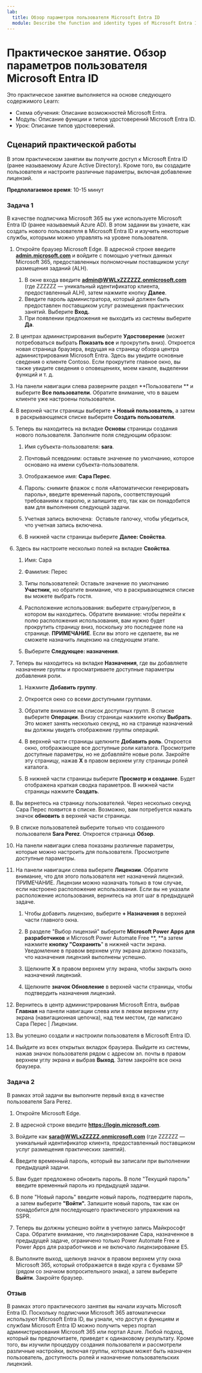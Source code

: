 ```yaml
---
lab:
  title: Обзор параметров пользователя Microsoft Entra ID
  module: Describe the function and identity types of Microsoft Entra ID
---
```


# Практическое занятие. Обзор параметров пользователя Microsoft Entra ID

Это практическое занятие выполняется на основе следующего содержимого Learn:

- Схема обучения: Описание возможностей Microsoft Entra.
- Модуль: Описание функции и типов удостоверений Microsoft Entra ID.
- Урок: Описание типов удостоверений.

## Сценарий практической работы

В этом практическом занятии вы получите доступ к Microsoft Entra ID (ранее называемому Azure Active Directory).  Кроме того, вы создадите пользователя и настроите различные параметры, включая добавление лицензий.  

**Предполагаемое время**: 10-15 минут

### Задача 1

В качестве подписчика Microsoft 365 вы уже используете Microsoft Entra ID (ранее называемый Azure AD).  В этом задании вы узнаете, как создать нового пользователя в Microsoft Entra ID и изучить некоторые службы, которыми можно управлять на уровне пользователя.

1. Откройте браузер Microsoft Edge. В адресной строке введите **[admin.microsoft.com](https://admin.microsoft.com)** и войдите с помощью учетных данных Microsoft 365, предоставленных полномочным поставщиком услуг размещения заданий (ALH).
    1. В окне входа введите **admin@WWLxZZZZZZ.onmicrosoft.com** (где ZZZZZZ — уникальный идентификатор клиента, предоставленный ALH), затем нажмите кнопку **Далее**.
    1. Введите пароль администратора, который должен быть предоставлен поставщиком услуг размещения практических занятий. Выберите **Вход.**
    1. При появлении предложения не выходить из системы выберите **Да**.

1. В центрах администрирования выберите **Удостоверение** (может потребоваться выбрать **Показать все** и прокрутить вниз).  Откроется новая страница браузера, ведущая на страницу обзора центра администрирования Microsoft Entra. Здесь вы увидите основные сведения о клиенте Contoso. Если прокрутите главное окно, вы также увидите сведения о оповещениях, моем канале, выделении функций и т. д.

1. На панели навигации слева разверните раздел **Пользователи ** и выберите **Все пользователи**. Обратите внимание, что в вашем клиенте уже настроены пользователи.

1. В верхней части страницы выберите **+ Новый пользователь**, а затем в раскрывающемся списке выберите **Создать пользователя**.

1. Теперь вы находитесь на вкладке **Основы** страницы создания нового пользователя. Заполните поля следующим образом:
    1. Имя субъекта-пользователя: **sara**.

    1. Почтовый псевдоним: оставьте значение по умолчанию, которое основано на имени субъекта-пользователя.

    1. Отображаемое имя: **Сара Перес**.

    1. Пароль: снимите флажок с поля «Автоматически генерировать пароль», введите временный пароль, соответствующий требованиям к паролю, и запишите его, так как он понадобится вам для выполнения следующей задачи.

    1. Учетная запись включена:  Оставьте галочку, чтобы убедиться, что учетная запись включена.

    1. В нижней части страницы выберите **Далее: Свойства**.

1. Здесь вы настроите несколько полей на вкладке **Свойства**.

    1. Имя: Сара

    1. Фамилия: Перес

    1. Типы пользователей:  Оставьте значение по умолчанию **Участник**, но обратите внимание, что в раскрывающемся списке вы можете выбрать гостя.

    1. Расположение использования: выберите страну/регион, в котором вы находитесь.  Обратите внимание: чтобы перейти к полю расположения использования, вам нужно будет прокрутить страницу вниз, поскольку это последнее поле на странице.  **ПРИМЕЧАНИЕ**. Если вы этого не сделаете, вы не сможете назначить лицензию на следующем этапе.

    1. Выберите **Следующее: назначения**.

1. Теперь вы находитесь на вкладке **Назначения**, где вы добавляете назначение группы и просматриваете доступные параметры добавления роли.

    1. Нажмите **Добавить группу**.

    1. Откроется окно со всеми доступными группами.  

    1. Обратите внимание на список доступных групп.  В списке выберите **Операции**.  Внизу страницы нажмите кнопку **Выбрать**.  Это может занять несколько секунд, но на странице назначений вы должны увидеть отображение группы операций.

    1. В верхней части страницы щелкните **Добавить роль**.  Откроется окно, отображающее все доступные роли каталога.  Просмотрите доступные параметры, но не добавляйте новые роли.  Закройте эту страницу, нажав **X** в правом верхнем углу страницы ролей каталога.
    1. В нижней части страницы выберите **Просмотр и создание**. Будет отображена краткая сводка параметров.  В нижней части страницы нажмите **Создать**.

1. Вы вернетесь на страницу пользователей.  Через несколько секунд Сара Перес появится в списке.  Возможно, вам потребуется нажать значок **обновить** в верхней части страницы.

1. В списке пользователей выберите только что созданного пользователя **Sara Perez**.  Откроется страница **Обзор**.

1. На панели навигации слева показаны различные параметры, которые можно настроить для пользователя. Просмотрите доступные параметры.

1. На панели навигации слева выберите **Лицензии**.  Обратите внимание, что для этого пользователя нет назначений лицензий.  ПРИМЕЧАНИЕ. Лицензии можно назначать только в том случае, если настроено расположение использования. Если вы не указали расположение использования, вернитесь на этот шаг в предыдущей задаче.

    1. Чтобы добавить лицензию, выберите **+ Назначения** в верхней части главного окна.

    1. В разделе "Выбор лицензий" выберите **Microsoft Power Apps для разработчиков** и Microsoft Power Automate Free **, **а затем нажмите **кнопку "Сохранить**" в нижней части экрана. Уведомление в правом верхнем углу экрана должно показать, что назначения лицензий выполнены успешно.

    1. Щелкните **X** в правом верхнем углу экрана, чтобы закрыть окно назначений лицензий.

    1. Щелкните **значок Обновление** в верхней части страницы, чтобы подтвердить назначения лицензий.

1. Вернитесь в центр администрирования Microsoft Entra, выбрав **Главная** на панели навигации слева или в левом верхнем углу экрана (навигационная цепочка), над тем местом, где написано Сара Перес | Лицензии.

1. Вы успешно создали и настроили пользователя в Microsoft Entra ID.

1. Выйдите из всех открытых вкладок браузера. Выйдите из системы, нажав значок пользователя рядом с адресом эл. почты в правом верхнем углу экрана и выбрав **Выход**. Затем закройте все окна браузера.

### Задача 2

В рамках этой задачи вы выполните первый вход в качестве пользователя Sara Perez.

1. Откройте Microsoft Edge.

2. В адресной строке введите **https://login.microsoft.com**.

3. Войдите как **sara@WWLxZZZZZ.onmicrosoft.com** (где ZZZZZZ — уникальный идентификатор клиента, предоставленный поставщиком услуг размещения практических занятий).
4. Введите временный пароль, который вы записали при выполнении предыдущей задачи.

5. Вам будет предложено обновить пароль. В поле "Текущий пароль" введите временный пароль из предыдущей задачи.

6. В поле "Новый пароль" введите новый пароль, подтвердите пароль, а затем выберите **"Войти".**  Запишите новый пароль, так как он понадобится для последующего практического упражнения на SSPR.

7. Теперь вы должны успешно войти в учетную запись Майкрософт Сара.  Обратите внимание, что лицензирование Сара, назначенное в предыдущей задаче, ограничено только Power Automate Free и Power Apps для разработчиков и не включало лицензирование E5.

8. Выполните выход, щелкнув значок в правом верхнем углу окна Microsoft 365, который отображается в виде круга с буквами SP (рядом со значком вопросительного знака), а затем выберите **Выйти**. Закройте браузер.

### Отзыв

В рамках этого практического занятия вы начали изучать Microsoft Entra ID. Поскольку подписчики Microsoft 365 автоматически используют Microsoft Entra ID, вы узнали, что доступ к функциям и службам Microsoft Entra ID можно получить через портал администрирования Microsoft 365 или портал Azure.  Любой подход, который вы предпочитаете, приведет к одинаковому результату.  Кроме того, вы изучили процедуру создания пользователя и рассмотрели различные настройки, включая группы, которым может быть назначен пользователь, доступность ролей и назначение пользовательских лицензий.
